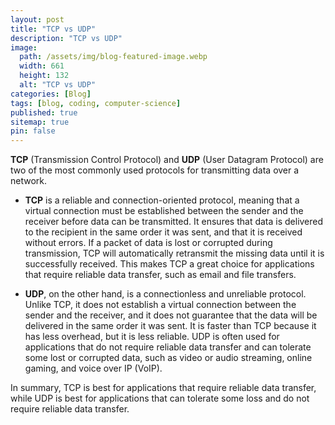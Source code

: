 ```yaml
---
layout: post
title: "TCP vs UDP"
description: "TCP vs UDP"
image:
  path: /assets/img/blog-featured-image.webp
  width: 661
  height: 132
  alt: "TCP vs UDP"
categories: [Blog]
tags: [blog, coding, computer-science]
published: true
sitemap: true
pin: false
---
```



**TCP** (Transmission Control Protocol) and **UDP** (User Datagram Protocol) are two of the most commonly used protocols for transmitting data over a network.
  
- **TCP** is a reliable and connection-oriented protocol, meaning that a virtual connection must be established between the sender and the receiver before data can be transmitted. It ensures that data is delivered to the recipient in the same order it was sent, and that it is received without errors. If a packet of data is lost or corrupted during transmission, TCP will automatically retransmit the missing data until it is successfully received. This makes TCP a great choice for applications that require reliable data transfer, such as email and file transfers.

- **UDP**, on the other hand, is a connectionless and unreliable protocol. Unlike TCP, it does not establish a virtual connection between the sender and the receiver, and it does not guarantee that the data will be delivered in the same order it was sent. It is faster than TCP because it has less overhead, but it is less reliable. UDP is often used for applications that do not require reliable data transfer and can tolerate some lost or corrupted data, such as video or audio streaming, online gaming, and voice over IP (VoIP).

In summary, TCP is best for applications that require reliable data transfer, while UDP is best for applications that can tolerate some loss and do not require reliable data transfer.



